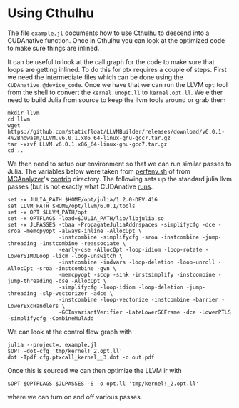 # Using Cthulhu

The file `example.jl` documents how to use [Cthulhu][1] to descend into a
CUDAnative function.  Once in Cthulhu you can look at the optimized code to
make sure things are inlined.

It can be useful to look at the call graph for the code to make sure that loops
are getting inlined.  To do this for ptx requires a couple of steps.  First we
need the intermediate files which can be done using the `CUDAnative.@device_code`.
Once we have that we can run the LLVM `opt` tool from the shell to convert the
`kernel.unopt.ll` to `kernel.opt.ll`.  We either need to build Julia from
source to keep the llvm tools around or grab them

```
mkdir llvm
cd llvm
wget https://github.com/staticfloat/LLVMBuilder/releases/download/v6.0.1-4%2Bnowasm/LLVM.v6.0.1.x86_64-linux-gnu-gcc7.tar.gz
tar -xzvf LLVM.v6.0.1.x86_64-linux-gnu-gcc7.tar.gz
cd ..
```

We then need to setup our environment so that we can run similar passes to
Julia.  The variables below were taken from [perfenv.sh][4] of from
[MCAnalyzer][2]'s [contrib][3] directory.  The following sets up the standard
julia llvm passes (but is not exactly what CUDAnative [runs][5].

```
set -x JULIA_PATH $HOME/opt/julia/1.2.0-DEV.416
set LLVM_PATH $HOME/opt/llvm/6.0.1/tools
set -x OPT $LLVM_PATH/opt
set -x OPTFLAGS -load=$JULIA_PATH/lib/libjulia.so
set -x JLPASSES -tbaa -PropagateJuliaAddrspaces -simplifycfg -dce -sroa -memcpyopt -always-inline -AllocOpt \
                -instcombine -simplifycfg -sroa -instcombine -jump-threading -instcombine -reassociate \
                -early-cse -AllocOpt -loop-idiom -loop-rotate -LowerSIMDLoop -licm -loop-unswitch \
                -instcombine -indvars -loop-deletion -loop-unroll -AllocOpt -sroa -instcombine -gvn \
                -memcpyopt -sccp -sink -instsimplify -instcombine -jump-threading -dse -AllocOpt \
                -simplifycfg -loop-idiom -loop-deletion -jump-threading -slp-vectorizer -adce \
                -instcombine -loop-vectorize -instcombine -barrier -LowerExcHandlers \
                -GCInvariantVerifier -LateLowerGCFrame -dce -LowerPTLS -simplifycfg -CombineMulAdd
```

We can look at the control flow graph with

```
julia --project=. example.jl
$OPT -dot-cfg 'tmp/kernel!_2.opt.ll'
dot -Tpdf cfg.ptxcall_kernel__3.dot -o out.pdf
```

Once this is sourced we can then optimize the LLVM ir with

```
$OPT $OPTFLAGS $JLPASSES -S -o opt.ll 'tmp/kernel!_2.opt.ll'
```

where we can turn on and off various passes.


[1]: https://github.com/JuliaDebug/Cthulhu.jl
[2]: https://github.com/vchuravy/MCAnalyzer.jl
[3]: https://github.com/vchuravy/MCAnalyzer.jl/tree/d900fd11e3c9bcd1f574e74aeaa66709273ff1b7/contrib
[4]: https://github.com/vchuravy/MCAnalyzer.jl/blob/d900fd11e3c9bcd1f574e74aeaa66709273ff1b7/contrib/perfenv.sh
[5]: https://github.com/JuliaGPU/CUDAnative.jl/blob/e28c5f07cd2dae78a41d0d67ea2dfd4b374a92fe/src/compiler/optim.jl#L3
